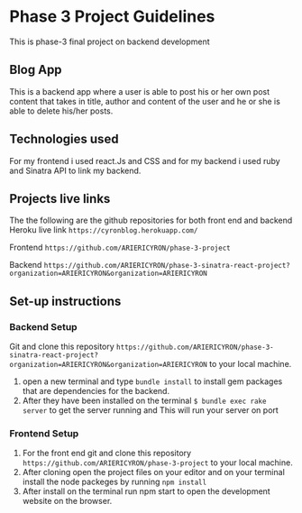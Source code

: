 # Phase 3 Project Guidelines
This is phase-3 final project on backend development

## Blog App

This is a backend app where a user is able to post his or her own post content that takes in title, author and content of the user and he or she is able to delete his/her posts.

## Technologies used
For my frontend i used react.Js and CSS and for my backend i used ruby and Sinatra API to link my backend. 

## Projects live links
The the following are the github repositories for both front end and backend
  Heroku live link `https://cyronblog.herokuapp.com/`

  Frontend `https://github.com/ARIERICYRON/phase-3-project`

  Backend `https://github.com/ARIERICYRON/phase-3-sinatra-react-project?organization=ARIERICYRON&organization=ARIERICYRON`


## Set-up instructions
### Backend Setup
Git and clone this repository `https://github.com/ARIERICYRON/phase-3-sinatra-react-project?organization=ARIERICYRON&organization=ARIERICYRON` to your local machine.
1. open a new terminal and type `bundle install` to install gem packages that are dependencies for the backend.
2. After they have been installed on the terminal `$ bundle exec rake server` to get the server running and This will run your server on port 

### Frontend Setup
1. For the front end git and clone this repository `https://github.com/ARIERICYRON/phase-3-project` to your local machine.
2. After cloning open the project files on your editor and on your terminal install the node packeges by running `npm install`
3. After install on the terminal run npm start to open the development website on the browser. 

